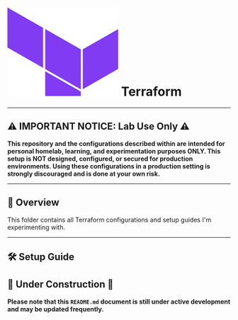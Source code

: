 # ![alt text](../images/terraform_icon.png) Terraform

---

## ⚠️ IMPORTANT NOTICE: Lab Use Only ⚠️

**This repository and the configurations described within are intended for personal homelab, learning, and experimentation purposes ONLY. This setup is NOT designed, configured, or secured for production environments. Using these configurations in a production setting is strongly discouraged and is done at your own risk.**

---

## 🚀 Overview

This folder contains all Terraform configurations and setup guides I'm experimenting with.

---

## 🛠️ Setup Guide

## 🚧 Under Construction 🚧

**Please note that this `README.md` document is still under active development and may be updated frequently.**